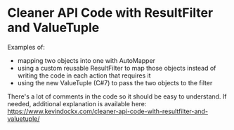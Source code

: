 # Cleaner API Code with ResultFilter and ValueTuple

Examples of:
- mapping two objects into one with AutoMapper
- using a custom reusable ResultFilter to map those objects instead of writing the code in each action that requires it
- using the new ValueTuple (C#7) to pass the two objects to the filter

There's a lot of comments in the code so it should be easy to understand.  If needed, additional explanation is available here: https://www.kevindockx.com/cleaner-api-code-with-resultfilter-and-valuetuple/
